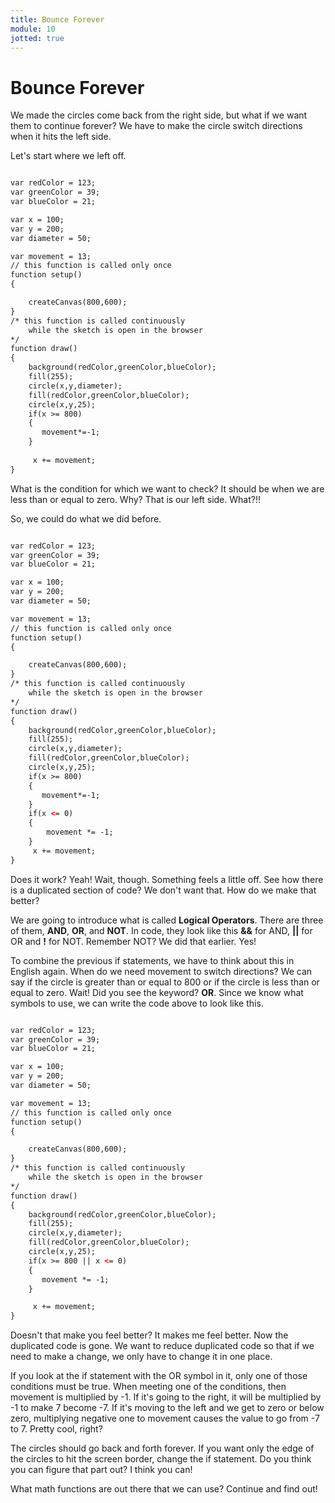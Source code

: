 ```yaml
---
title: Bounce Forever
module: 10
jotted: true
---
```


# Bounce Forever

We made the circles come back from the right side, but what if we want them to continue forever?  We have to make the circle switch directions when it hits the left side.

Let's start where we left off.

```html

var redColor = 123;
var greenColor = 39;
var blueColor = 21;

var x = 100;
var y = 200;
var diameter = 50;

var movement = 13;
// this function is called only once
function setup()
{

    createCanvas(800,600);
}
/* this function is called continuously
    while the sketch is open in the browser
*/
function draw()
{
    background(redColor,greenColor,blueColor);
    fill(255);
    circle(x,y,diameter);
    fill(redColor,greenColor,blueColor);
    circle(x,y,25);
    if(x >= 800)
    {
       movement*=-1;
    }
    
     x += movement;
}
```

What is the condition for which we want to check?  It should be when we are less than or equal to zero.  Why?  That is our left side.  What?!!

So, we could do what we did before.

```html

var redColor = 123;
var greenColor = 39;
var blueColor = 21;

var x = 100;
var y = 200;
var diameter = 50;

var movement = 13;
// this function is called only once
function setup()
{

    createCanvas(800,600);
}
/* this function is called continuously
    while the sketch is open in the browser
*/
function draw()
{
    background(redColor,greenColor,blueColor);
    fill(255);
    circle(x,y,diameter);
    fill(redColor,greenColor,blueColor);
    circle(x,y,25);
    if(x >= 800)
    {
       movement*=-1;
    }
    if(x <= 0)
    {
        movement *= -1;
    }
     x += movement;
}
```

Does it work?  Yeah!  Wait, though. Something feels a little off.  See how there is a duplicated section of code?  We don't want that.  How do we make that better?

We are going to introduce what is called **Logical Operators**.  There are three of them, **AND**, **OR**, and **NOT**.  In code, they look like this **&&** for AND, **||** for OR and **!** for NOT. Remember NOT?  We did that earlier. Yes!

To combine the previous if statements, we have to think about this in English again.  When do we need movement to switch directions?  We can say if the circle is greater than or equal to 800 or if the circle is less than or equal to zero.  Wait!  Did you see the keyword?  **OR**.  Since we know what symbols to use, we can write the code above to look like this.

```html

var redColor = 123;
var greenColor = 39;
var blueColor = 21;

var x = 100;
var y = 200;
var diameter = 50;

var movement = 13;
// this function is called only once
function setup()
{

    createCanvas(800,600);
}
/* this function is called continuously
    while the sketch is open in the browser
*/
function draw()
{
    background(redColor,greenColor,blueColor);
    fill(255);
    circle(x,y,diameter);
    fill(redColor,greenColor,blueColor);
    circle(x,y,25);
    if(x >= 800 || x <= 0)
    {
       movement *= -1;
    }

     x += movement;
}
```

Doesn't that make you feel better? It makes me feel better.  Now the duplicated code is gone.  We want to reduce duplicated code so that if we need to make a change, we only have to change it in one place.

If you look at the if statement with the OR symbol in it, only one of those conditions must be true.  When meeting one of the conditions, then movement is multiplied by -1.  If it's going to the right, it will be multiplied by -1 to make 7 become -7.  If it's moving to the left and we get to zero or below zero, multiplying negative one to movement causes the value to go from -7 to 7.  Pretty cool, right?

The circles should go back and forth forever.  If you want only the edge of the circles to hit the screen border, change the if statement.  Do you think you can figure that part out?  I think you can!

What math functions are out there that we can use?  Continue and find out!